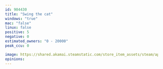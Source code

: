 ```yaml
---
id: 904430
title: "Swing the cat"
windows: "true"
mac: "false"
linux: false
positive: 5
negative: 0
estimated_owners: "0 - 20000"
peak_ccu: 0

image: https://shared.akamai.steamstatic.com/store_item_assets/steam/apps/904430/header.jpg?t=1539611700
opinions:
---
```

